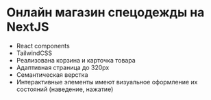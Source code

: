 <h1>Онлайн магазин спецодежды на NextJS</h1>
<ul>
  <li>React components</li>	
	<li>TailwindCSS</li>
  <li>Реализована корзина и карточка товара</li>
  <li>Адаптивная страница до 320px</li>
	<li>Семантическая верстка</li>
	<li>Интерактивные элементы имеют визуальное оформление их состояний (наведение, нажатие)</li>
</ul>
